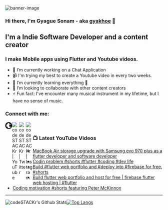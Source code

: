 <img align="center" width=900 alt="banner-image" width="22px" src="https://static.wixstatic.com/media/72d8ed_da844c54abc34fac87085a8982d96428~mv2.png" />

### Hi there, I'm Gyague Sonam - aka [gyakhoe][website] 👋

## I'm a Indie Software Developer and a content creator
### I make Mobile apps using Flutter and Youtube videos.

- 🔭 I’m currently working on a Chat Application
- 📹 I'm trying my best to create a Youtube video in every two weeks.
- 🌱 I’m currently learning everything 🤣
- 👯 I’m looking to collaborate with other content creators
- ⚡ Fun fact: I've encounter many musical instrument in my lifetime, but I have no sense of music. 

### Connect with me:

[<img align="left" alt="codeSTACKr.com" width="22px" src="https://raw.githubusercontent.com/iconic/open-iconic/master/svg/globe.svg" />][website]
[<img align="left" alt="codeSTACKr | YouTube" width="22px" src="https://cdn.jsdelivr.net/npm/simple-icons@v3/icons/youtube.svg" />][youtube]
[<img align="left" alt="codeSTACKr | Twitter" width="22px" src="https://cdn.jsdelivr.net/npm/simple-icons@v3/icons/twitter.svg" />][twitter]
[<img align="left" alt="codeSTACKr | Instagram" width="22px" src="https://cdn.jsdelivr.net/npm/simple-icons@v3/icons/instagram.svg" />][instagram]

<br />

### 📺 Latest YouTube Videos

<!-- YOUTUBE:START -->
- [MacBook Air storage upgrade with Samsung evo 970 plus as a flutter developer and software developer](https://www.youtube.com/watch?v=2sDTXM7DZMI)
- [Codin problem #shorts #flutter #coding #dev life](https://www.youtube.com/watch?v=Q2hsHi6jZJA)
- [Build #flutter web portfolio and #deploy into #firebase for free. #shorts](https://www.youtube.com/watch?v=7cGwUkS-eUE)
- [Build flutter web portfolio and host for free | firebase flutter web hosting | #flutter](https://www.youtube.com/watch?v=HsHUhh7G8Jg)
- [Coding motivation #shorts featuring Peter McKinnon](https://www.youtube.com/watch?v=LkihbYVQ-pU)
<!-- YOUTUBE:END -->

---

<img align="left" alt="codeSTACKr's Github Stats" src="https://github-readme-stats.vercel.app/api?username=gyakhoe&show_icons=true&hide_border=true&count_private=true" />

[![Top Langs](https://github-readme-stats.vercel.app/api/top-langs/?username=gyakhoe)](https://github.com/anuraghazra/github-readme-stats)

[website]: https://gyague-sonam.web.app
[twitter]: https://twitter.com/gyakhoe
[youtube]: https://www.youtube.com/channel/UCHLd5x4wh5rguXtgAnjeY2A
[instagram]: https://instagram.com/gyakhoe
[flutterplaylist]: https://www.youtube.com/watch?v=MnasX_uXMpE&list=PLw7cFgKR-F4GKX6NNa1fQUaDzmyNGfF1W
